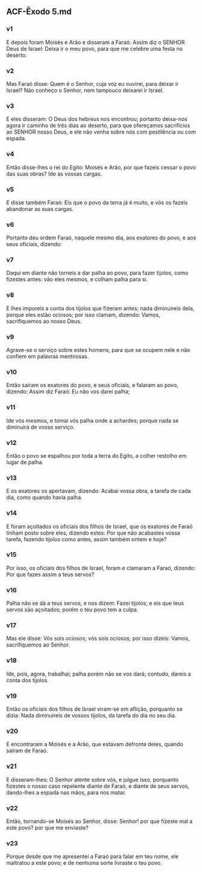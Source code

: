## ACF-Êxodo 5.md
### v1
 E depois foram Moisés e Arão e disseram a Faraó: Assim diz o SENHOR Deus de Israel: Deixa ir o meu povo, para que me celebre uma festa no deserto.
### v2
 Mas Faraó disse: Quem é o Senhor, cuja voz eu ouvirei, para deixar ir Israel? Não conheço o Senhor, nem tampouco deixarei ir Israel.
### v3
 E eles disseram: O Deus dos hebreus nos encontrou; portanto deixa-nos agora ir caminho de três dias ao deserto, para que ofereçamos sacrifícios ao SENHOR nosso Deus, e ele não venha sobre nós com pestilência ou com espada.
### v4
 Então disse-lhes o rei do Egito: Moisés e Arão, por que fazeis cessar o povo das suas obras? Ide às vossas cargas.
### v5
 E disse também Faraó: Eis que o povo da terra já é muito, e vós os fazeis abandonar as suas cargas.
### v6
 Portanto deu ordem Faraó, naquele mesmo dia, aos exatores do povo, e aos seus oficiais, dizendo:
### v7
 Daqui em diante não torneis a dar palha ao povo, para fazer tijolos, como fizestes antes: vão eles mesmos, e colham palha para si.
### v8
 E lhes imporeis a conta dos tijolos que fizeram antes; nada diminuireis dela, porque eles estão ociosos; por isso clamam, dizendo: Vamos, sacrifiquemos ao nosso Deus.
### v9
 Agrave-se o serviço sobre estes homens, para que se ocupem nele e não confiem em palavras mentirosas.
### v10
 Então saíram os exatores do povo, e seus oficiais, e falaram ao povo, dizendo: Assim diz Faraó: Eu não vos darei palha;
### v11
 Ide vós mesmos, e tomai vós palha onde a achardes; porque nada se diminuirá de vosso serviço.
### v12
 Então o povo se espalhou por toda a terra do Egito, a colher restolho em lugar de palha.
### v13
 E os exatores os apertavam, dizendo: Acabai vossa obra, a tarefa de cada dia, como quando havia palha.
### v14
 E foram açoitados os oficiais dos filhos de Israel, que os exatores de Faraó tinham posto sobre eles, dizendo estes: Por que não acabastes vossa tarefa, fazendo tijolos como antes, assim também ontem e hoje?
### v15
 Por isso, os oficiais dos filhos de Israel, foram e clamaram a Faraó, dizendo: Por que fazes assim a teus servos?
### v16
 Palha não se dá a teus servos, e nos dizem: Fazei tijolos; e eis que teus servos são açoitados; porém o teu povo tem a culpa.
### v17
 Mas ele disse: Vós sois ociosos; vós sois ociosos; por isso dizeis: Vamos, sacrifiquemos ao Senhor.
### v18
 Ide, pois, agora, trabalhai; palha porém não se vos dará; contudo, dareis a conta dos tijolos.
### v19
 Então os oficiais dos filhos de Israel viram-se em aflição, porquanto se dizia: Nada diminuireis de vossos tijolos, da tarefa do dia no seu dia.
### v20
 E encontraram a Moisés e a Arão, que estavam defronte deles, quando saíram de Faraó.
### v21
 E disseram-lhes: O Senhor atente sobre vós, e julgue isso, porquanto fizestes o nosso caso repelente diante de Faraó, e diante de seus servos, dando-lhes a espada nas mãos, para nos matar.
### v22
 Então, tornando-se Moisés ao Senhor, disse: Senhor! por que fizeste mal a este povo? por que me enviaste?
### v23
 Porque desde que me apresentei a Faraó para falar em teu nome, ele maltratou a este povo; e de nenhuma sorte livraste o teu povo.
